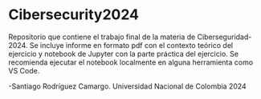 # Cibersecurity2024
Repositorio que contiene el trabajo final de la materia de Ciberseguridad-2024. Se incluye informe en formato pdf con el contexto teórico del ejercicio y notebook de Jupyter con la parte práctica del ejercicio. Se recomienda ejecutar el notebook localmente en alguna herramienta como VS Code.

-Santiago Rodríguez Camargo.
 Universidad Nacional de Colombia
 2024
